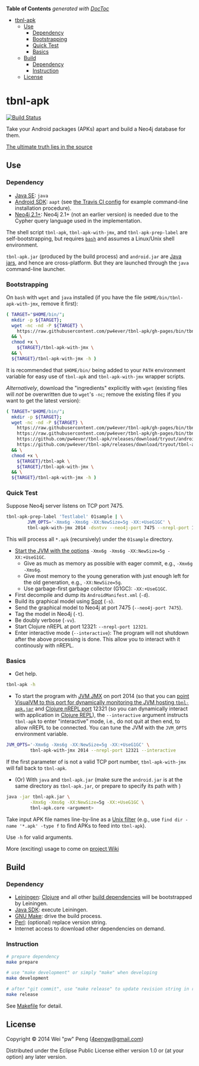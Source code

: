 <!-- START doctoc generated TOC please keep comment here to allow auto update -->
<!-- DON'T EDIT THIS SECTION, INSTEAD RE-RUN doctoc TO UPDATE -->
**Table of Contents**  *generated with [DocToc](http://doctoc.herokuapp.com/)*

- [tbnl-apk](#tbnl-apk)
  - [Use](#use)
    - [Dependency](#dependency)
    - [Bootstrapping](#bootstrapping)
    - [Quick Test](#quick-test)
    - [Basics](#basics)
  - [Build](#build)
    - [Dependency](#dependency-1)
    - [Instruction](#instruction)
  - [License](#license)

<!-- END doctoc generated TOC please keep comment here to allow auto update -->

# tbnl-apk 

[![Build Status](https://travis-ci.org/pw4ever/tbnl-apk.svg?branch=gh-pages)](https://travis-ci.org/pw4ever/tbnl-apk?branch=gh-pages)

Take your Android packages (APKs) apart and build a Neo4j database for them.

[The ultimate truth lies in the source](http://pw4ever.github.io/tbnl-apk/docs/uberdoc.html)

## Use

### Dependency

* [Java SE](http://www.oracle.com/technetwork/java/javase/downloads/index.html): `java`
* [Android SDK](https://developer.android.com/sdk/index.html): `aapt` (see [the Travis CI config](https://github.com/pw4ever/tbnl-apk/blob/gh-pages/.travis.yml#L21) for example command-line installation procedure).
* [Neo4j 2.1+](http://neo4j.com/): Neo4j 2.1+ (not an earlier version) is needed due to the Cypher query language used in the implementation.

The shell script `tbnl-apk`, `tbnl-apk-with-jmx`, and `tbnl-apk-prep-label` are self-bootstrapping, but requires [`bash`](https://www.gnu.org/software/bash/) and assumes a Linux/Unix shell environment.

`tbnl-apk.jar` (produced by the build process) and `android.jar` are [Java jars](https://en.wikipedia.org/wiki/JAR_%28file_format%29), and hence are cross-platform. But they are launched through the `java` command-line launcher.

### Bootstrapping

On `bash` with `wget` and `java` installed (if you have the file `$HOME/bin/tbnl-apk-with-jmx`, remove it first):

```sh
( TARGET="$HOME/bin/";
  mkdir -p ${TARGET};
  wget -nc -nd -P ${TARGET} \
    https://raw.githubusercontent.com/pw4ever/tbnl-apk/gh-pages/bin/tbnl-apk-with-jmx \
  && \
  chmod +x \
    ${TARGET}/tbnl-apk-with-jmx \
  && \
  ${TARGET}/tbnl-apk-with-jmx -h )
```

It is recommended that `$HOME/bin/` being added to your `PATH` environment variable for easy use of `tbnl-apk` and `tbnl-apk-with-jmx` wrapper scripts.

*Alternatively*, download the "ingredients" explicitly with `wget` (existing files will *not* be overwritten due to `wget`'s `-nc`; remove the existing files if you want to get the latest version):

```sh
( TARGET="$HOME/bin/";
  mkdir -p ${TARGET};
  wget -nc -nd -P ${TARGET} \
    https://raw.githubusercontent.com/pw4ever/tbnl-apk/gh-pages/bin/tbnl-apk \
    https://raw.githubusercontent.com/pw4ever/tbnl-apk/gh-pages/bin/tbnl-apk-with-jmx \
    https://github.com/pw4ever/tbnl-apk/releases/download/tryout/android.jar \
    https://github.com/pw4ever/tbnl-apk/releases/download/tryout/tbnl-apk.jar \
  && \
  chmod +x \
    ${TARGET}/tbnl-apk \
    ${TARGET}/tbnl-apk-with-jmx \
  && \
  ${TARGET}/tbnl-apk-with-jmx -h )
```

### Quick Test

Suppose Neo4j server listens on TCP port 7475.

```sh
tbnl-apk-prep-label 'Testlabel' 01sample | \
        JVM_OPTS='-Xmx6g -Xms6g -XX:NewSize=5g -XX:+UseG1GC' \
        tbnl-apk-with-jmx 2014 -dsntvv --neo4j-port 7475 --nrepl-port 12321 --interactive
```

This will process all `*.apk` (recursively) under the `01sample` directory.
* [Start the JVM with the options](https://docs.oracle.com/javase/8/docs/technotes/tools/unix/java.html#BGBCIEFC) `-Xmx6g -Xms6g -XX:NewSize=5g -XX:+UseG1GC`. 
  - Give as much as memory as possible with eager commit, e.g., `-Xmx6g -Xms6g`.
  - Give most memory to the young generation with just enough left for the old generation, e.g., `-XX:NewSize=5g`.
  - Use garbage-first garbage collector (G1GC): `-XX:+UseG1GC`.
* First decompile and dump its `AndroidManifest.xml` (`-d`).
* Build its graphical model using [Soot]() (`-s`).
* Send the graphical model to Neo4j at port 7475 (`--neo4j-port 7475`).
* Tag the model in Neo4j (`-t`).
* Be doubly verbose (`-vv`).
* Start Clojure nREPL at port 12321: `--nrepl-port 12321`.
* Enter interactive mode (`--interactive`): The program will not shutdown after the above processing is done. This allow you to interact with it continously with nREPL.

### Basics

* Get help.

```sh
tbnl-apk -h
```

* To start the program with [JVM JMX](http://docs.oracle.com/javase/8/docs/technotes/guides/visualvm/jmx_connections.html) on port 2014 (so that you can [point VisualVM to this port for dynamically monitoring the JVM hosting `tbnl-apk.jar`](http://theholyjava.wordpress.com/2012/09/21/visualvm-monitoring-remote-jvm-over-ssh-jmx-or-not/) and [Clojure nREPL port](https://github.com/clojure/tools.nrepl) 12321 (so you can dynamically interact with application in [Clojure REPL](https://www.youtube.com/watch?v=fnn8JeKfzWY)), the `--interactive` argument instructs `tbnl-apk` to enter "interactive" mode, i.e., do not quit at then end, to allow nREPL to be connected. You can tune the JVM with the `JVM_OPTS` environment variable.

```sh
JVM_OPTS='-Xmx6g -Xms6g -XX:NewSize=5g -XX:+UseG1GC' \
         tbnl-apk-with-jmx 2014 --nrepl-port 12321 --interactive
```

If the first parameter of is not a valid TCP port number, `tbnl-apk-with-jmx` will fall back to `tbnl-apk`.

* (Or) With `java` and `tbnl-apk.jar` (make sure the `android.jar` is at the same directory as `tbnl-apk.jar`, or prepare to specify its path with <argument>)
```sh
java -jar tbnl-apk.jar \
         -Xmx6g -Xms6g -XX:NewSize=5g -XX:+UseG1GC \
         tbnl-apk.core <argument> 
```

Take input APK file names line-by-line as a [Unix filter](https://en.wikipedia.org/wiki/Filter_(software)#Unix) (e.g., use `find dir -name '*.apk' -type f` to find APKs to feed into `tbnl-apk`).

Use `-h` for valid arguments.

More (exciting) usage to come on [project Wiki](https://github.com/pw4ever/tbnl-apk/wiki)


## Build

### Dependency

* [Leiningen](http://leiningen.org/): [Clojure](http://clojure.org/) and all other [build dependencies](https://github.com/pw4ever/tbnl-apk/blob/github/project.clj) will be bootstrapped by Leiningen.
* [Java SDK](http://www.oracle.com/technetwork/java/javase/downloads/): execute Leiningen.
* [GNU Make](https://www.gnu.org/software/make/): drive the build process.
* [Perl](http://www.perl.org/): (optional) replace version string.
* Internet access to download other dependencies on demand.

### Instruction

```sh
# prepare dependency
make prepare

# use "make development" or simply "make" when developing
make development

# after "git commit", use "make release" to update revision string in release
make release
```

See [Makefile](https://github.com/pw4ever/tbnl-apk/blob/gh-pages/Makefile) for detail.

## License

Copyright © 2014 Wei "pw" Peng (4pengw@gmail.com)

Distributed under the Eclipse Public License either version 1.0 or (at
your option) any later version.
